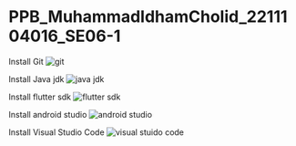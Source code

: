# PPB_MuhammadIdhamCholid_2211104016_SE06-1

Install Git
![git ](https://github.com/user-attachments/assets/ef1fcf1c-84f0-4903-b84a-ad74b84d9740)

Install Java jdk
![java jdk](https://github.com/user-attachments/assets/648a249c-ea0a-421c-b2e7-e63ced274d04)

Install flutter sdk
![flutter sdk](https://github.com/user-attachments/assets/f3ace5ba-791f-40c8-8c57-1d961acbba28)

Install android studio
![android studio](https://github.com/user-attachments/assets/b09e8af9-efa8-4574-91f8-c1c3db329cb0)

Install Visual Studio Code 
![visual stuido code](https://github.com/user-attachments/assets/989c2727-9076-4e0e-969b-bdfcd70b40c8)
